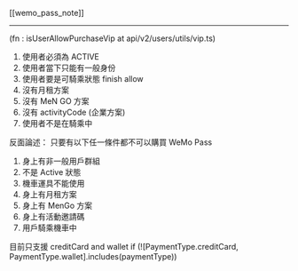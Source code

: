 [[wemo_pass_note]]


---

(fn : isUserAllowPurchaseVip at api/v2/users/utils/vip.ts)

1. 使用者必須為 ACTIVE
2. 使用者當下只能有一般身份
3. 使用者要是可騎乘狀態 finish allow
4. 沒有月租方案
5. 沒有 MeN GO 方案
6. 沒有 activityCode (企業方案)
7. 使用者不是在騎乘中

反面論述：
只要有以下任一條件都不可以購買 WeMo Pass 
1. 身上有非一般用戶群組 
2. 不是 Active 狀態 
3. 機車運具不能使用 
4. 身上有月租方案 
5. 身上有 MenGo 方案 
6. 身上有活動邀請碼 
7. 用戶騎乘機車中

目前只支援 creditCard and wallet
if (![PaymentType.creditCard, PaymentType.wallet].includes(paymentType))